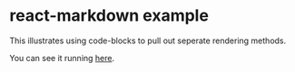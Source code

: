 # react-markdown example

This illustrates using code-blocks to pull out seperate rendering methods.

You can see it running [here](http://konsumer.js.org/react-markdown-example/).